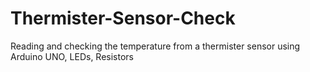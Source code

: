 # Thermister-Sensor-Check
Reading and checking the temperature from a thermister sensor using Arduino UNO, LEDs, Resistors
